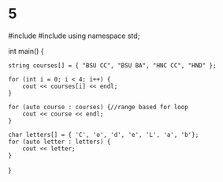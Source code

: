 # 5
#include <iostream>
#include <string>
using namespace std;

int main() {

    string courses[] = { "BSU CC", "BSU BA", "HNC CC", "HND" };

    for (int i = 0; i < 4; i++) {
        cout << courses[i] << endl;
    }

    for (auto course : courses) {//range based for loop
        cout << course << endl;
    }

    char letters[] = { 'C', 'o', 'd', 'e', 'L', 'a', 'b'};
    for (auto letter : letters) {
        cout << letter;
    }
}
